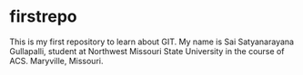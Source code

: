# firstrepo
This is my first repository to learn about GIT.
My name is Sai Satyanarayana Gullapalli, student at Northwest Missouri State University in the course of ACS.
Maryville, Missouri.